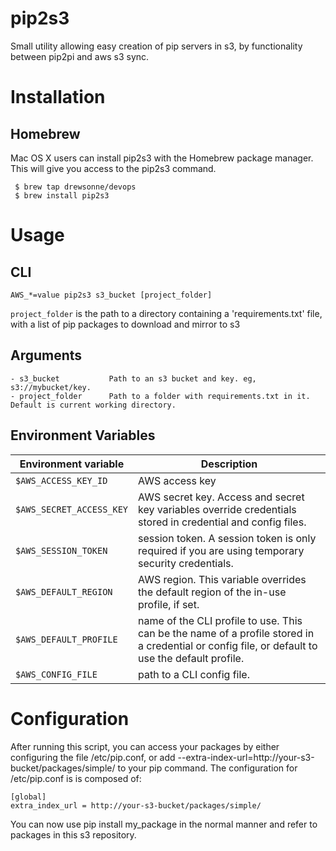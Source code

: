 # pip2s3

Small utility allowing easy creation of pip servers in s3, by functionality between pip2pi and aws s3 sync.

# Installation

## Homebrew
Mac OS X users can install pip2s3 with the Homebrew package manager. This will give you access to the pip2s3 command.

     $ brew tap drewsonne/devops
     $ brew install pip2s3
     
# Usage

## CLI
   `AWS_*=value pip2s3 s3_bucket [project_folder]`
   
`project_folder` is the path to a directory containing a 'requirements.txt' file, with a list of pip packages to download and mirror to s3


## Arguments
 
    - s3_bucket           Path to an s3 bucket and key. eg, s3://mybucket/key.
    - project_folder      Path to a folder with requirements.txt in it. Default is current working directory.

## Environment Variables
 
 Environment variable     | Description          
--------------------------|----------------------
 `$AWS_ACCESS_KEY_ID`      | AWS access key 
 `$AWS_SECRET_ACCESS_KEY`  | AWS secret key. Access and secret key variables override credentials stored in credential and config files. 
 `$AWS_SESSION_TOKEN`      | session token. A session token is only required if you are using temporary security credentials.
 `$AWS_DEFAULT_REGION`     | AWS region. This variable overrides the default region of the in-use profile, if set.
 `$AWS_DEFAULT_PROFILE`    | name of the CLI profile to use. This can be the name of a profile stored in a credential or config file, or default to use the default profile. 
 `$AWS_CONFIG_FILE`        | path to a CLI config file.

# Configuration
After running this script, you can access your packages by either configuring the file
/etc/pip.conf, or add --extra-index-url=http://your-s3-bucket/packages/simple/ to your pip
command. The configuration for /etc/pip.conf is is composed of:

    [global]
    extra_index_url = http://your-s3-bucket/packages/simple/

You can now use pip install my_package in the normal manner and refer to packages in this s3 repository.
